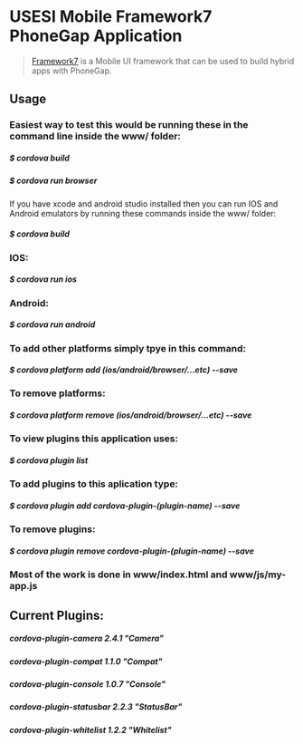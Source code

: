 # USESI Mobile Framework7 PhoneGap Application 

> [Framework7](http://www.idangero.us/framework7) is a Mobile UI framework that can be used to build hybrid apps with PhoneGap.


## Usage

### Easiest way to test this would be running these in the command line inside the www/ folder:

   ##### $ cordova build
   
   ##### $ cordova run browser

If you have xcode and android studio installed then you can run IOS and Android emulators by running these commands inside the www/ folder:

   ##### $ cordova build
   
### IOS:

   ##### $ cordova run ios
   
   
### Android:

   ##### $ cordova run android
   
### To add other platforms simply tpye in this command:

   ##### $ cordova platform add (ios/android/browser/...etc) --save
   
### To remove platforms:

   ##### $ cordova platform remove (ios/android/browser/...etc) --save
   
### To view plugins this application uses:

   ##### $ cordova plugin list
   
### To add plugins to this aplication type:

   ##### $ cordova plugin add cordova-plugin-(plugin-name) --save
   
### To remove plugins:

   ##### $ cordova plugin remove cordova-plugin-(plugin-name) --save
    

### Most of the work is done in www/index.html and www/js/my-app.js


## Current Plugins:


   ##### cordova-plugin-camera 2.4.1 "Camera"
   ##### cordova-plugin-compat 1.1.0 "Compat"
   ##### cordova-plugin-console 1.0.7 "Console"
   ##### cordova-plugin-statusbar 2.2.3 "StatusBar"
   ##### cordova-plugin-whitelist 1.2.2 "Whitelist"
   

  
